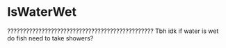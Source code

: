 # IsWaterWet
???????????????????????????????????????????????
Tbh idk if water is wet
do fish need to take showers? 
